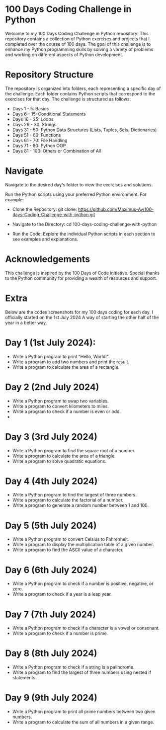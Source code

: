 # 100 Days Coding Challenge in Python
Welcome to my 100 Days Coding Challenge in Python repository! This repository contains a collection of Python exercises and projects that I completed over the course of 100 days. The goal of this challenge is to enhance my Python programming skills by solving a variety of problems and working on different aspects of Python development.

# Repository Structure
The repository is organized into folders, each representing a specific day of the challenge. Each folder contains Python scripts that correspond to the exercises for that day. The challenge is structured as follows:

- Days 1 - 5: Basics
- Days 6 - 15: Conditional Statements
- Days 16 - 25: Loops
- Days 26 - 30: Strings
- Days 31 - 50: Python Data Structures (Lists, Tuples, Sets, Dictionaries)
- Days 51 - 60: Functions
- Days 61 - 70: File Handling
- Days 71 - 80: Python OOP
- Days 81 - 100: Others or Combination of All
# Navigate

Navigate to the desired day's folder to view the exercises and solutions.

Run the Python scripts using your preferred Python environment. For example:


- Clone the Repository: git clone: https://github.com/Maximus-Ay/100-days-Coding-Challenge-with-python.git

- Navigate to the Directory: cd 100-days-coding-challenge-with-python

- Run the Code: Explore the individual Python scripts in each section to see examples and explanations.

# Acknowledgements
This challenge is inspired by the 100 Days of Code initiative. Special thanks to the Python community for providing a wealth of resources and support.

# Extra

Below are the codes screenshots for my 100 days coding for each day. I officially started on the 1st July 2024
A way of starting the other half of the year in a better way.

# Day 1 (1st July 2024):
- Write a Python program to print "Hello, World!".
- Write a program to add two numbers and print the result.
- Write a program to calculate the area of a rectangle.

# Day 2 (2nd July 2024)
- Write a Python program to swap two variables.
- Write a program to convert kilometers to miles.
- Write a program to check if a number is even or odd.
- 
# Day 3 (3rd July 2024)
- Write a Python program to find the square root of a number.
- Write a program to calculate the area of a triangle.
- Write a program to solve quadratic equations.

# Day 4 (4th July 2024)
- Write a Python program to find the largest of three numbers.
- Write a program to calculate the factorial of a number.
- Write a program to generate a random number between 1 and 100.

# Day 5 (5th July 2024)
- Write a Python program to convert Celsius to Fahrenheit.
- Write a program to display the multiplication table of a given number.
- Write a program to find the ASCII value of a character.

# Day 6 (6th July 2024)
- Write a Python program to check if a number is positive, negative, or zero.
- Write a program to check if a year is a leap year.

# Day 7 (7th July 2024)
- Write a Python program to check if a character is a vowel or consonant.
- Write a program to check if a number is prime.

# Day 8 (8th July 2024)
- Write a Python program to check if a string is a palindrome.
- Write a program to find the largest of three numbers using nested if statements.

# Day 9 (9th July 2024)
- Write a Python program to print all prime numbers between two given numbers.
- Write a program to calculate the sum of all numbers in a given range.



